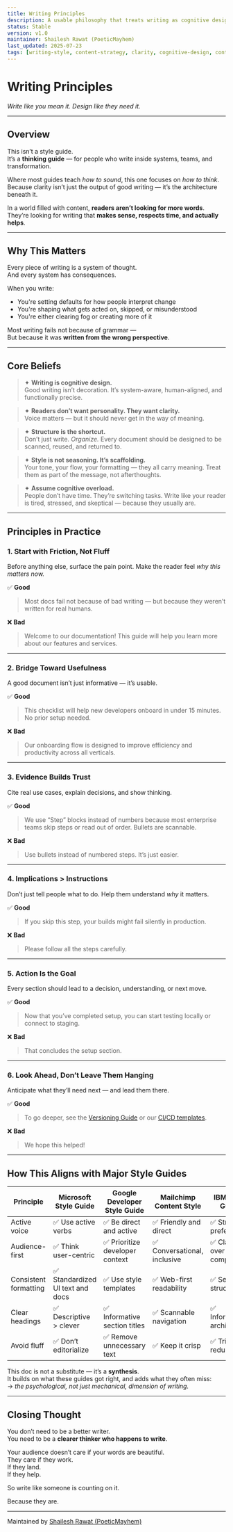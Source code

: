 ```yaml
---
title: Writing Principles  
description: A usable philosophy that treats writing as cognitive design — merging intent, clarity, and system awareness.  
status: Stable  
version: v1.0  
maintainer: Shailesh Rawat (PoeticMayhem)  
last_updated: 2025-07-23  
tags: [writing-style, content-strategy, clarity, cognitive-design, content-enablement]
---
```


# Writing Principles  
*Write like you mean it. Design like they need it.*

---

## Overview

This isn’t a style guide.  
It’s a **thinking guide** — for people who write inside systems, teams, and transformation.

Where most guides teach *how to sound*, this one focuses on *how to think*.  
Because clarity isn’t just the output of good writing — it’s the architecture beneath it.

In a world filled with content, **readers aren’t looking for more words**.  
They’re looking for writing that **makes sense, respects time, and actually helps**.

---

## Why This Matters

Every piece of writing is a system of thought.  
And every system has consequences.

When you write:
- You're setting defaults for how people interpret change  
- You're shaping what gets acted on, skipped, or misunderstood  
- You're either clearing fog or creating more of it

Most writing fails not because of grammar —  
But because it was **written from the wrong perspective**.

---

## Core Beliefs

> ✦ **Writing is cognitive design.**  
Good writing isn’t decoration. It’s system-aware, human-aligned, and functionally precise.

> ✦ **Readers don’t want personality. They want clarity.**  
Voice matters — but it should never get in the way of meaning.

> ✦ **Structure is the shortcut.**  
Don’t just write. *Organize.* Every document should be designed to be scanned, reused, and returned to.

> ✦ **Style is not seasoning. It’s scaffolding.**  
Your tone, your flow, your formatting — they all carry meaning. Treat them as part of the message, not afterthoughts.

> ✦ **Assume cognitive overload.**  
People don’t have time. They’re switching tasks. Write like your reader is tired, stressed, and skeptical — because they usually are.

---

## Principles in Practice

### 1. **Start with Friction, Not Fluff**
Before anything else, surface the pain point.
Make the reader feel *why this matters now.*

✅ **Good**
> Most docs fail not because of bad writing — but because they weren’t written for real humans.

❌ **Bad**
> Welcome to our documentation! This guide will help you learn more about our features and services.

---

### 2. **Bridge Toward Usefulness**
A good document isn’t just informative — it’s usable.

✅ **Good**
> This checklist will help new developers onboard in under 15 minutes. No prior setup needed.

❌ **Bad**
> Our onboarding flow is designed to improve efficiency and productivity across all verticals.

---

### 3. **Evidence Builds Trust**
Cite real use cases, explain decisions, and show thinking.

✅ **Good**
> We use “Step” blocks instead of numbers because most enterprise teams skip steps or read out of order. Bullets are scannable.

❌ **Bad**
> Use bullets instead of numbered steps. It’s just easier.

---

### 4. **Implications > Instructions**
Don’t just tell people what to do. Help them understand *why* it matters.

✅ **Good**
> If you skip this step, your builds might fail silently in production.

❌ **Bad**
> Please follow all the steps carefully.

---

### 5. **Action Is the Goal**
Every section should lead to a decision, understanding, or next move.

✅ **Good**
> Now that you’ve completed setup, you can start testing locally or connect to staging.

❌ **Bad**
> That concludes the setup section.

---

### 6. **Look Ahead, Don’t Leave Them Hanging**
Anticipate what they’ll need next — and lead them there.

✅ **Good**
> To go deeper, see the [Versioning Guide](../version-control-guidelines.md) or our [CI/CD templates](../../06-ci-cd-examples).

❌ **Bad**
> We hope this helped!

---

## How This Aligns with Major Style Guides

| Principle | Microsoft Style Guide | Google Developer Style Guide | Mailchimp Content Style | IBM Style Guide |
|----------|------------------------|-------------------------------|-------------------------|-----------------|
| Active voice | ✅ Use active verbs | ✅ Be direct and active | ✅ Friendly and direct | ✅ Strong preference |
| Audience-first | ✅ Think user-centric | ✅ Prioritize developer context | ✅ Conversational, inclusive | ✅ Clarity over complexity |
| Consistent formatting | ✅ Standardized UI text and docs | ✅ Use style templates | ✅ Web-first readability | ✅ Semantic structure |
| Clear headings | ✅ Descriptive > clever | ✅ Informative section titles | ✅ Scannable navigation | ✅ Information architecture |
| Avoid fluff | ✅ Don’t editorialize | ✅ Remove unnecessary text | ✅ Keep it crisp | ✅ Trim redundancy |

This doc is not a substitute — it’s a **synthesis**.  
It builds on what these guides got right, and adds what they often miss:  
→ *the psychological, not just mechanical, dimension of writing.*

---

## Closing Thought

You don’t need to be a better writer.  
You need to be a **clearer thinker who happens to write**.

Your audience doesn’t care if your words are beautiful.  
They care if they work.  
If they land.  
If they help.

So write like someone is counting on it.

Because they are.

---

Maintained by [Shailesh Rawat (PoeticMayhem)](https://github.com/ShaileshRawat1403)